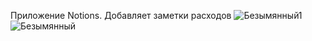 Приложение Notions. Добавляет заметки расходов
![Безымянный1](https://github.com/user-attachments/assets/0d7a945b-8ffc-4c58-bf66-c4f27e60f0c1)
![Безымянный](https://github.com/user-attachments/assets/60f86194-5baf-4cc3-ad7b-a2014396178c)
